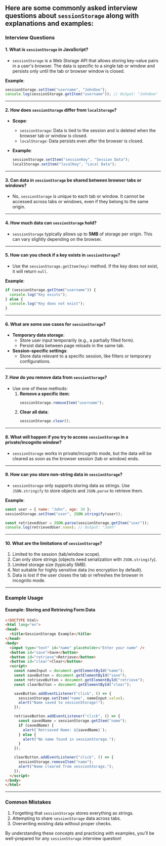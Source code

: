 Here are some **commonly asked interview questions** about `sessionStorage` along with explanations and examples:
---
### **Interview Questions**

#### **1. What is `sessionStorage` in JavaScript?**
- `sessionStorage` is a Web Storage API that allows storing key-value pairs in a user's browser. The data is specific to a single tab or window and persists only until the tab or browser window is closed.

**Example**:
```javascript
sessionStorage.setItem("username", "JohnDoe");
console.log(sessionStorage.getItem("username")); // Output: "JohnDoe"
```
---
#### **2. How does `sessionStorage` differ from `localStorage`?**
- **Scope**:
  - `sessionStorage`: Data is tied to the session and is deleted when the browser tab or window is closed.
  - `localStorage`: Data persists even after the browser is closed.

- **Example**:
  ```javascript
  sessionStorage.setItem("sessionKey", "Session Data");
  localStorage.setItem("localKey", "Local Data");
  ```

---

#### **3. Can data in `sessionStorage` be shared between browser tabs or windows?**
- No, `sessionStorage` is unique to each tab or window. It cannot be accessed across tabs or windows, even if they belong to the same origin.

---

#### **4. How much data can `sessionStorage` hold?**
- `sessionStorage` typically allows up to **5MB** of storage per origin. This can vary slightly depending on the browser.

---

#### **5. How can you check if a key exists in `sessionStorage`?**
- Use the `sessionStorage.getItem(key)` method. If the key does not exist, it will return `null`.

**Example**:
```javascript
if (sessionStorage.getItem("username")) {
  console.log("Key exists");
} else {
  console.log("Key does not exist");
}
```

---

#### **6. What are some use cases for `sessionStorage`?**
- **Temporary data storage**:
  - Store user input temporarily (e.g., a partially filled form).
  - Persist data between page reloads in the same tab.
- **Session-specific settings**:
  - Store data relevant to a specific session, like filters or temporary configurations.

---

#### **7. How do you remove data from `sessionStorage`?**
- Use one of these methods:
  1. **Remove a specific item**:
     ```javascript
     sessionStorage.removeItem("username");
     ```
  2. **Clear all data**:
     ```javascript
     sessionStorage.clear();
     ```

---

#### **8. What will happen if you try to access `sessionStorage` in a private/incognito window?**
- `sessionStorage` works in private/incognito mode, but the data will be cleared as soon as the browser session (tab or window) ends.

---

#### **9. How can you store non-string data in `sessionStorage`?**
- `sessionStorage` only supports storing data as strings. Use `JSON.stringify` to store objects and `JSON.parse` to retrieve them.

**Example**:
```javascript
const user = { name: "John", age: 30 };
sessionStorage.setItem("user", JSON.stringify(user));

const retrievedUser = JSON.parse(sessionStorage.getItem("user"));
console.log(retrievedUser.name); // Output: "John"
```

---

#### **10. What are the limitations of `sessionStorage`?**
1. Limited to the session (tab/window scope).
2. Can only store strings (objects need serialization with `JSON.stringify`).
3. Limited storage size (typically 5MB).
4. Not suitable for highly sensitive data (no encryption by default).
5. Data is lost if the user closes the tab or refreshes the browser in incognito mode.

---

### **Example Usage**

#### Example: Storing and Retrieving Form Data
```html
<!DOCTYPE html>
<html lang="en">
<head>
  <title>SessionStorage Example</title>
</head>
<body>
  <input type="text" id="name" placeholder="Enter your name" />
  <button id="save">Save</button>
  <button id="retrieve">Retrieve</button>
  <button id="clear">Clear</button>
  <script>
    const nameInput = document.getElementById("name");
    const saveButton = document.getElementById("save");
    const retrieveButton = document.getElementById("retrieve");
    const clearButton = document.getElementById("clear");

    saveButton.addEventListener("click", () => {
      sessionStorage.setItem("name", nameInput.value);
      alert("Name saved to sessionStorage!");
    });

    retrieveButton.addEventListener("click", () => {
      const savedName = sessionStorage.getItem("name");
      if (savedName) {
        alert(`Retrieved Name: ${savedName}`);
      } else {
        alert("No name found in sessionStorage.");
      }
    });

    clearButton.addEventListener("click", () => {
      sessionStorage.removeItem("name");
      alert("Name cleared from sessionStorage.");
    });
  </script>
</body>
</html>
```

---

### **Common Mistakes**
1. Forgetting that `sessionStorage` stores everything as strings.
2. Attempting to share `sessionStorage` data across tabs.
3. Overwriting existing data without proper checks.

By understanding these concepts and practicing with examples, you’ll be well-prepared for any `sessionStorage` interview question!